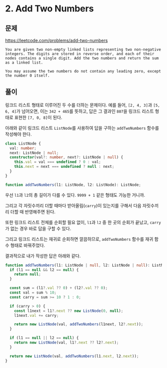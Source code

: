 # 2. Add Two Numbers

## 문제

https://leetcode.com/problems/add-two-numbers

```
You are given two non-empty linked lists representing two non-negative integers. The digits are stored in reverse order, and each of their nodes contains a single digit. Add the two numbers and return the sum as a linked list.

You may assume the two numbers do not contain any leading zero, except the number 0 itself.
```

## 풀이

링크드 리스트 형태로 이루어진 두 수를 더하는 문제이다. 예를 들어, `[2, 4, 3]`과 `[5, 6, 4]`가 넘어오면, 이는 `342 + 465`를 뜻하고, 답은 그 결과인 `807`을 링크드 리스트 형태로 표현한 `[7, 0, 8]`이 된다.

아래와 같이 링크드 리스트 `ListNode`를 사용하여 답을 구하는 `addTwoNumbers` 함수를 작성해야 한다.

```typescript
class ListNode {
  val: number;
  next: ListNode | null;
  constructor(val?: number, next?: ListNode | null) {
    this.val = val === undefined ? 0 : val;
    this.next = next === undefined ? null : next;
  }
}

function addTwoNumbers(l1: ListNode, l2: ListNode): ListNode;
```

우선 `l1`과 `l2`의 총 길이가 다를 수 있다. `9999 + 1` 같은 형태도 가능한 거니까.

그리고 각 자릿수끼리 더할 때마다 받아올림(`carry`)이 있는지를 구해서 다음 자릿수끼리 더할 때 반영해주면 된다.

또한 링크드 리스트 전체를 순회할 필요 없이, `l1`과 `l2` 중 한 곳의 순회가 끝났고, `carry`가 없는 경우 바로 답을 구할 수 있다.

그리고 링크드 리스트는 재귀로 순회하면 깔끔하므로, `addTwoNumbers` 함수를 재귀 함수 형태로 바꿔주었다.

결과적으로 내가 작성한 답은 아래와 같다.

```typescript
function addTwoNumbers(l1: ListNode | null, l2: ListNode | null): ListNode | null {
  if (l1 == null && l2 == null) {
    return null;
  }

  const sum = (l1?.val ?? 0) + (l2?.val ?? 0);
  const val = sum % 10;
  const carry = sum >= 10 ? 1 : 0;

  if (carry > 0) {
    const l1next = l1?.next ?? new ListNode(0, null);
    l1next.val += carry;

    return new ListNode(val, addTwoNumbers(l1next, l2?.next));
  }

  if (l1 == null || l2 == null) {
    return new ListNode(val, l1?.next ?? l2?.next);
  }

  return new ListNode(val, addTwoNumbers(l1.next, l2.next));
}
```
